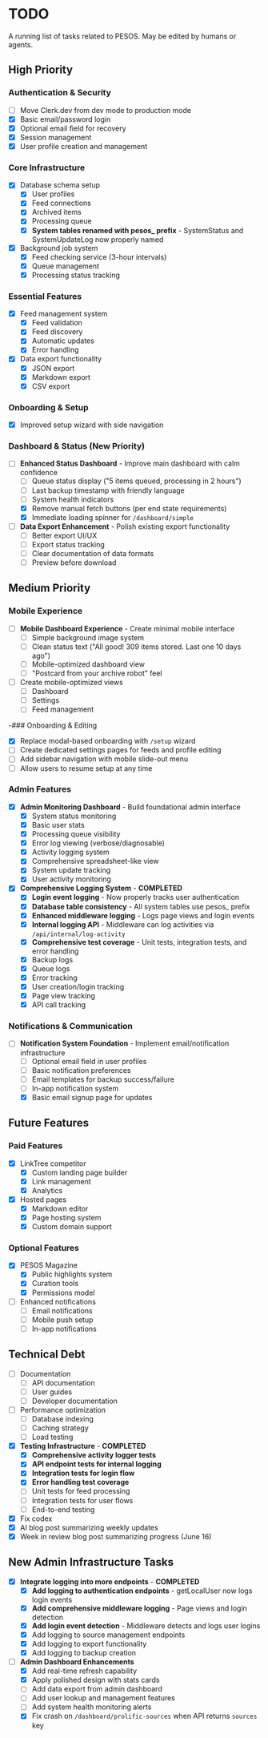 # TODO

A running list of tasks related to PESOS. May be edited by humans or agents.

## High Priority

### Authentication & Security

- [ ] Move Clerk.dev from dev mode to production mode
- [x] Basic email/password login
- [x] Optional email field for recovery
- [x] Session management
- [x] User profile creation and management

### Core Infrastructure

- [x] Database schema setup
  - [x] User profiles
  - [x] Feed connections
  - [x] Archived items
  - [x] Processing queue
  - [x] **System tables renamed with pesos_ prefix** - SystemStatus and SystemUpdateLog now properly named
- [x] Background job system
  - [x] Feed checking service (3-hour intervals)
  - [x] Queue management
  - [x] Processing status tracking

### Essential Features

- [x] Feed management system
  - [x] Feed validation
  - [x] Feed discovery
  - [x] Automatic updates
  - [x] Error handling
- [x] Data export functionality
  - [x] JSON export
  - [x] Markdown export
  - [x] CSV export

### Onboarding & Setup

- [x] Improved setup wizard with side navigation

### Dashboard & Status (New Priority)

- [ ] **Enhanced Status Dashboard** - Improve main dashboard with calm confidence
  - [ ] Queue status display ("5 items queued, processing in 2 hours")
  - [ ] Last backup timestamp with friendly language
  - [ ] System health indicators
  - [x] Remove manual fetch buttons (per end state requirements)
  - [x] Immediate loading spinner for `/dashboard/simple`

- [ ] **Data Export Enhancement** - Polish existing export functionality
  - [ ] Better export UI/UX
  - [ ] Export status tracking
  - [ ] Clear documentation of data formats
  - [ ] Preview before download

## Medium Priority

### Mobile Experience

- [ ] **Mobile Dashboard Experience** - Create minimal mobile interface
  - [ ] Simple background image system
  - [ ] Clean status text ("All good! 309 items stored. Last one 10 days ago")
  - [ ] Mobile-optimized dashboard view
  - [ ] "Postcard from your archive robot" feel
- [ ] Create mobile-optimized views
  - [ ] Dashboard
  - [ ] Settings
  - [ ] Feed management

-### Onboarding & Editing

- [x] Replace modal-based onboarding with `/setup` wizard
- [ ] Create dedicated settings pages for feeds and profile editing
- [ ] Add sidebar navigation with mobile slide-out menu
- [ ] Allow users to resume setup at any time

### Admin Features

- [x] **Admin Monitoring Dashboard** - Build foundational admin interface
  - [x] System status monitoring
  - [x] Basic user stats
  - [x] Processing queue visibility
  - [x] Error log viewing (verbose/diagnosable)
  - [x] Activity logging system
  - [x] Comprehensive spreadsheet-like view
  - [x] System update tracking
  - [x] User activity monitoring
- [x] **Comprehensive Logging System** - **COMPLETED**
  - [x] **Login event logging** - Now properly tracks user authentication
  - [x] **Database table consistency** - All system tables use pesos_ prefix
  - [x] **Enhanced middleware logging** - Logs page views and login events
  - [x] **Internal logging API** - Middleware can log activities via `/api/internal/log-activity`
  - [x] **Comprehensive test coverage** - Unit tests, integration tests, and error handling
  - [x] Backup logs
  - [x] Queue logs
  - [x] Error tracking
  - [x] User creation/login tracking
  - [x] Page view tracking
  - [x] API call tracking

### Notifications & Communication

- [ ] **Notification System Foundation** - Implement email/notification infrastructure
  - [ ] Optional email field in user profiles
  - [ ] Basic notification preferences
  - [ ] Email templates for backup success/failure
  - [ ] In-app notification system
  - [x] Basic email signup page for updates

## Future Features

### Paid Features

- [x] LinkTree competitor
  - [x] Custom landing page builder
  - [x] Link management
  - [x] Analytics
- [x] Hosted pages
  - [x] Markdown editor
  - [x] Page hosting system
  - [x] Custom domain support

### Optional Features

- [x] PESOS Magazine
  - [x] Public highlights system
  - [x] Curation tools
  - [x] Permissions model
- [ ] Enhanced notifications
  - [ ] Email notifications
  - [ ] Mobile push setup
  - [ ] In-app notifications

## Technical Debt

- [ ] Documentation
  - [ ] API documentation
  - [ ] User guides
  - [ ] Developer documentation
- [ ] Performance optimization
  - [ ] Database indexing
  - [ ] Caching strategy
  - [ ] Load testing
- [x] **Testing Infrastructure** - **COMPLETED**
  - [x] **Comprehensive activity logger tests**
  - [x] **API endpoint tests for internal logging**
  - [x] **Integration tests for login flow**
  - [x] **Error handling test coverage**
  - [ ] Unit tests for feed processing
  - [ ] Integration tests for user flows  
  - [ ] End-to-end testing
- [x] Fix codex
- [x] AI blog post summarizing weekly updates
- [x] Week in review blog post summarizing progress (June 16)

## New Admin Infrastructure Tasks

- [x] **Integrate logging into more endpoints** - **COMPLETED**
  - [x] **Add logging to authentication endpoints** - getLocalUser now logs login events
  - [x] **Add comprehensive middleware logging** - Page views and login detection
  - [x] **Add login event detection** - Middleware detects and logs user logins
  - [x] Add logging to source management endpoints
  - [x] Add logging to export functionality
  - [x] Add logging to backup creation

- [ ] **Admin Dashboard Enhancements**
  - [x] Add real-time refresh capability
  - [x] Apply polished design with stats cards
  - [ ] Add data export from admin dashboard
  - [ ] Add user lookup and management features
  - [ ] Add system health monitoring alerts
  - [x] Fix crash on `/dashboard/prolific-sources` when API returns `sources` key
